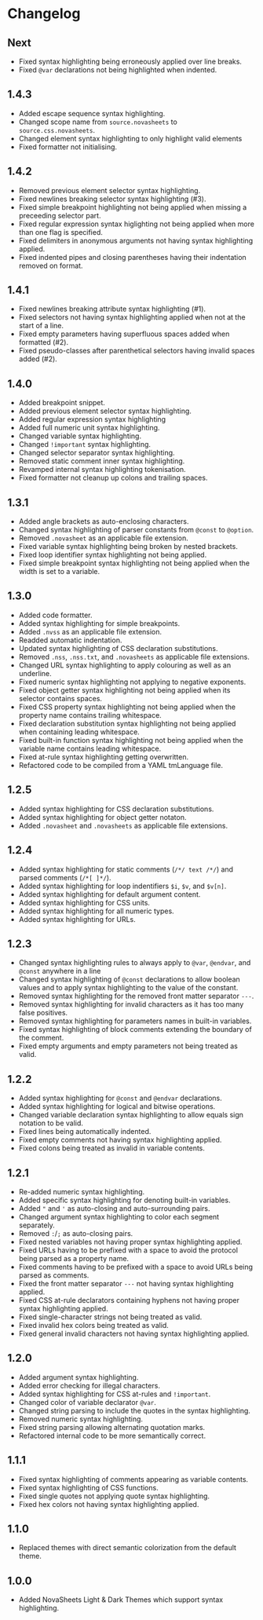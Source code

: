 # Changelog

## Next
- Fixed syntax highlighting being erroneously applied over line breaks.
- Fixed `@var` declarations not being highlighted when indented.

## 1.4.3
- Added escape sequence syntax highlighting.
- Changed scope name from `source.novasheets` to `source.css.novasheets`.
- Changed element syntax highlighting to only highlight valid elements
- Fixed formatter not initialising.

## 1.4.2
- Removed previous element selector syntax highlighting.
- Fixed newlines breaking selector syntax highlighting (#3).
- Fixed simple breakpoint highlighting not being applied when missing a preceeding selector part.
- Fixed regular expression syntax higlighting not being applied when more than one flag is specified.
- Fixed delimiters in anonymous arguments not having syntax highlighting applied.
- Fixed indented pipes and closing parentheses having their indentation removed on format.

## 1.4.1
- Fixed newlines breaking attribute syntax highlighting (#1).
- Fixed selectors not having syntax highlighting applied when not at the start of a line.
- Fixed empty parameters having superfluous spaces added when formatted (#2).
- Fixed pseudo-classes after parenthetical selectors having invalid spaces added (#2).

## 1.4.0
- Added breakpoint snippet.
- Added previous element selector syntax highlighting.
- Added regular expression syntax highlighting
- Added full numeric unit syntax highlighting.
- Changed variable syntax highlighting.
- Changed `!important` syntax highlighting.
- Changed selector separator syntax highlighting.
- Removed static comment inner syntax highlighting.
- Revamped internal syntax highlighting tokenisation.
- Fixed formatter not cleanup up colons and trailing spaces.

## 1.3.1
- Added angle brackets as auto-enclosing characters.
- Changed syntax highlighting of parser constants from `@const` to `@option`.
- Removed `.novasheet` as an applicable file extension.
- Fixed variable syntax highlighting being broken by nested brackets.
- Fixed loop identifier syntax highlighting not being applied.
- Fixed simple breakpoint syntax highlighting not being applied when the width is set to a variable.

## 1.3.0
- Added code formatter.
- Added syntax highlighting for simple breakpoints.
- Added `.nvss` as an applicable file extension.
- Readded automatic indentation.
- Updated syntax highlighting of CSS declaration substitutions.
- Removed `.nss`, `.nss.txt`, and `.novasheets` as applicable file extensions.
- Changed URL syntax highlighting to apply colouring as well as an underline.
- Fixed numeric syntax highlighting not applying to negative exponents.
- Fixed object getter syntax highlighting not being applied when its selector contains spaces.
- Fixed CSS property syntax highlighting not being applied when the property name contains trailing whitespace.
- Fixed declaration substitution syntax highlighting not being applied when containing leading whitespace.
- Fixed built-in function syntax highlighting not being applied when the variable name contains leading whitespace.
- Fixed at-rule syntax highlighting getting overwritten.
- Refactored code to be compiled from a YAML tmLanguage file.

## 1.2.5
- Added syntax highlighting for CSS declaration substitutions.
- Added syntax highlighting for object getter notaton.
- Added `.novasheet` and `.novasheets` as applicable file extensions.

## 1.2.4
- Added syntax highlighting for static comments (`/*/ text /*/`) and parsed comments (`/*[ ]*/`).
- Added syntax highlighting for loop indentifiers `$i`, `$v`, and `$v[n]`.
- Added syntax highlighting for default argument content.
- Added syntax highlighting for CSS units.
- Added syntax highlighting for all numeric types.
- Added syntax highlighting for URLs.

## 1.2.3
- Changed syntax highlighting rules to always apply to `@var`, `@endvar`, and `@const` anywhere in a line
- Changed syntax highlighting of `@const` declarations to allow boolean values and to apply syntax highlighting to the value of the constant.
- Removed syntax highlighting for the removed front matter separator `---`.
- Removed syntax highlighting for invalid characters as it has too many false positives.
- Removed syntax highlighting for parameters names in built-in variables.
- Fixed syntax highlighting of block comments extending the boundary of the comment.
- Fixed empty arguments and empty parameters not being treated as valid.

## 1.2.2
- Added syntax highlighting for `@const` and `@endvar` declarations.
- Added syntax highlighting for logical and bitwise operations.
- Changed variable declaration syntax highlighting to allow equals sign notation to be valid.
- Fixed lines being automatically indented.
- Fixed empty comments not having syntax highlighting applied.
- Fixed colons being treated as invalid in variable contents.

## 1.2.1
- Re-added numeric syntax highlighting.
- Added specific syntax highlighting for denoting built-in variables.
- Added `"` and `'` as auto-closing and auto-surrounding pairs.
- Changed argument syntax highlighting to color each segment separately.
- Removed `:`/`;` as auto-closing pairs.
- Fixed nested variables not having proper syntax highlighting applied.
- Fixed URLs having to be prefixed with a space to avoid the protocol being parsed as a property name.
- Fixed comments having to be prefixed with a space to avoid URLs being parsed as comments.
- Fixed the front matter separator `---` not having syntax highlighting applied.
- Fixed CSS at-rule declarators containing hyphens not having proper syntax highlighting applied.
- Fixed single-character strings not being treated as valid.
- Fixed invalid hex colors being treated as valid.
- Fixed general invalid characters not having syntax highlighting applied.

## 1.2.0
- Added argument syntax highlighting.
- Added error checking for illegal characters.
- Added syntax highlighting for CSS at-rules and `!important`.
- Changed color of variable declarator `@var`.
- Changed string parsing to include the quotes in the syntax highlighting.
- Removed numeric syntax highlighting.
- Fixed string parsing allowing alternating quotation marks.
- Refactored internal code to be more semantically correct.

## 1.1.1
- Fixed syntax highlighting of comments appearing as variable contents.
- Fixed syntax highlighting of CSS functions.
- Fixed single quotes not applying quote syntax highlighting.
- Fixed hex colors not having syntax highlighting applied.

## 1.1.0
- Replaced themes with direct semantic colorization from the default theme.

## 1.0.0
- Added NovaSheets Light & Dark Themes which support syntax highlighting.
